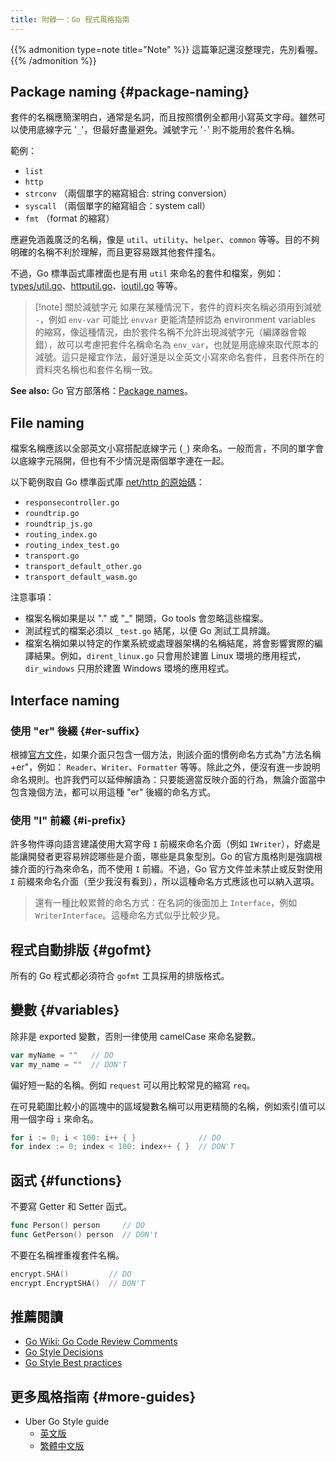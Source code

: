 ```yaml
---
title: 附錄一：Go 程式風格指南
---
```


{{% admonition type=note title="Note" %}}
這篇筆記還沒整理完，先別看喔。
{{% /admonition %}}

## Package naming {#package-naming}

套件的名稱應簡潔明白，通常是名詞，而且按照慣例全都用小寫英文字母。雖然可以使用底線字元 '`_`'，但最好盡量避免。減號字元 '`-`' 則不能用於套件名稱。

範例：

- `list`
- `http`
- `strconv` （兩個單字的縮寫組合: string conversion）
- `syscall` （兩個單字的縮寫組合：system call）
- `fmt` （format 的縮寫）

應避免涵義廣泛的名稱，像是 `util`、`utility`、`helper`、`common` 等等。目的不夠明確的名稱不利於理解，而且更容易跟其他套件撞名。

不過，Go 標準函式庫裡面也是有用 `util` 來命名的套件和檔案，例如：[types/util.go](https://github.com/golang/go/blob/master/src/go/types/util.go)、[httputil.go](https://github.com/golang/go/tree/master/src/net/http/httputil)、[ioutil.go](https://github.com/golang/go/blob/master/src/io/ioutil/ioutil.go) 等等。

> [!note] 關於減號字元
> 如果在某種情況下，套件的資料夾名稱必須用到減號 `-`，例如 `env-var` 可能比 `envvar` 更能清楚辨認為 environment variables 的縮寫，像這種情況，由於套件名稱不允許出現減號字元（編譯器會報錯），故可以考慮把套件名稱命名為 `env_var`，也就是用底線來取代原本的減號。這只是權宜作法，最好還是以全英文小寫來命名套件，且套件所在的資料夾名稱也和套件名稱一致。

**See also:** Go 官方部落格：[Package names](https://go.dev/blog/package-names)。

## File naming

檔案名稱應該以全部英文小寫搭配底線字元 (`_`) 來命名。一般而言，不同的單字會以底線字元隔開，但也有不少情況是兩個單字連在一起。

以下範例取自 Go 標準函式庫 [net/http 的原始碼](https://github.com/golang/go/blob/master/src/net/)：

- `responsecontroller.go`
- `roundtrip.go`
- `roundtrip_js.go`
- `routing_index.go`
- `routing_index_test.go`
- `transport.go`
- `transport_default_other.go`
- `transport_default_wasm.go`

注意事項：

- 檔案名稱如果是以 "." 或 "_" 開頭，Go tools 會忽略這些檔案。
- 測試程式的檔案必須以 `_test.go` 結尾，以便 Go 測試工具辨識。
- 檔案名稱如果以特定的作業系統或處理器架構的名稱結尾，將會影響實際的編譯結果。例如，`dirent_linux.go` 只會用於建置 Linux 環境的應用程式，`dir_windows` 只用於建置 Windows 環境的應用程式。

## Interface naming

### 使用 "er" 後綴 {#er-suffix}

根據[官方文件](https://go.dev/doc/effective_go#interface-names)，如果介面只包含一個方法，則該介面的慣例命名方式為"方法名稱+er"，例如： `Reader`、`Writer`、`Formatter` 等等。除此之外，便沒有進一步說明命名規則。也許我們可以延伸解讀為：只要能適當反映介面的行為，無論介面當中包含幾個方法，都可以用這種 "er" 後綴的命名方式。

### 使用 "I" 前綴 {#i-prefix}

許多物件導向語言建議使用大寫字母 `I` 前綴來命名介面（例如 `IWriter`），好處是能讓開發者更容易辨認哪些是介面，哪些是具象型別。Go 的官方風格則是強調根據介面的行為來命名，而不使用 `I` 前綴。不過，Go 官方文件並未禁止或反對使用 `I` 前綴來命名介面（至少我沒有看到），所以這種命名方式應該也可以納入選項。

> 還有一種比較累贅的命名方式：在名詞的後面加上 `Interface`，例如 `WriterInterface`。這種命名方式似乎比較少見。

## 程式自動排版 {#gofmt}

所有的 Go 程式都必須符合 `gofmt` 工具採用的排版格式。

## 變數 {#variables}

除非是 exported 變數，否則一律使用 camelCase 來命名變數。

```go
var myName = ""   // DO
var my_name = ""  // DON'T
```

偏好短一點的名稱。例如 `request` 可以用比較常見的縮寫 `req`。

在可見範圍比較小的區塊中的區域變數名稱可以用更精簡的名稱，例如索引值可以用一個字母 `i` 來命名。

```go
for i := 0; i < 100: i++ { }              // DO
for index := 0; index < 100: index++ { }  // DON'T
```

## 函式 {#functions}

不要寫 Getter 和 Setter 函式。

```go
func Person() person     // DO
func GetPerson() person  // DON't
```

不要在名稱裡重複套件名稱。

```go
encrypt.SHA()         // DO
encrypt.EncryptSHA()  // DON'T
```

## 推薦閱讀

- [Go Wiki: Go Code Review Comments](https://go.dev/wiki/CodeReviewComments)
- [Go Style Decisions](https://google.github.io/styleguide/go/decisions)
- [Go Style Best practices](https://google.github.io/styleguide/go/best-practices)

## 更多風格指南 {#more-guides}

- Uber Go Style guide
  - [英文版](https://github.com/uber-go/guide/blob/master/style.md)
  - [繁體中文版](https://github.com/ianchen0119/uber_go_guide_tw)
